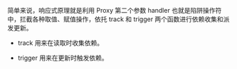 简单来说，响应式原理就是利用 Proxy 第二个参数 handler 也就是陷阱操作符中，拦截各种取值、赋值操作，依托 track 和 trigger 两个函数进行依赖收集和派发更新。

- track 用来在读取时收集依赖。

- trigger 用来在更新时触发依赖。